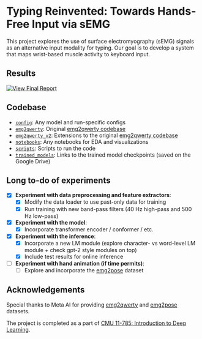 # Typing Reinvented: Towards Hands-Free Input via sEMG

This project explores the use of surface electromyography (sEMG) signals as an alternative input modality for typing. Our goal is to develop a system that maps wrist-based muscle activity to keyboard input. 

## Results 

<p align="left">
  <a href="https://drive.google.com/file/d/1ptFljvxhDz1Og_-TxIwuATIsxz8HZnLf/view?usp=sharing" target="_blank">
    <img src="https://img.shields.io/badge/View%20Final%20Report-blue?style=for-the-badge" alt="View Final Report">
  </a>
</p>

## Codebase

- [`config`](./config): Any model and run-specific configs
- [`emg2qwerty`](./emg2qwerty): Original [emg2qwerty codebase](https://github.com/facebookresearch/emg2qwerty)
- [`emg2qwerty_v2`](./emg2qwerty_v2): Extensions to the original [emg2qwerty codebase](https://github.com/facebookresearch/emg2qwerty)
- [`notebooks`](./notebooks): Any notebooks for EDA and visualizations
- [`scripts`](./scripts): Scripts to run the code 
- [`trained_models`](./trained_models): Links to the trained model checkpoints (saved on the Google Drive)

## Long to-do of experiments

- [x] **Experiment with data preprocessing and feature extractors**: 
  - [x] Modify the data loader to use past-only data for training  
  - [x] Run training with new band-pass filters (40 Hz high-pass and 500 Hz low-pass)
- [x] **Experiment with the model**: 
  - [x] Incorporate transformer encoder / conformer / etc. 
- [x] **Experiment with the inference**:
  - [x] Incorporate a new LM module (explore character- vs word-level LM module + check gpt-2 style modules on top)
  - [x] Include test results for online inference
- [ ] **Experiment with hand animation (if time permits)**:
  - [ ] Explore and incorporate the [emg2pose](https://github.com/facebookresearch/emg2pose) dataset  
  
## Acknowledgements

Special thanks to Meta AI for providing [emg2qwerty](https://github.com/facebookresearch/emg2qwerty) and [emg2pose](https://github.com/facebookresearch/emg2pose) datasets.

The project is completed as a part of [CMU 11-785: Introduction to Deep Learning](https://deeplearning.cs.cmu.edu/S25/index.html).
